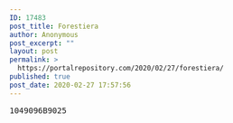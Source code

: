 ```yaml
---
ID: 17483
post_title: Forestiera
author: Anonymous
post_excerpt: ""
layout: post
permalink: >
  https://portalrepository.com/2020/02/27/forestiera/
published: true
post_date: 2020-02-27 17:57:56
---
```

<pre>1049096B9025</pre>